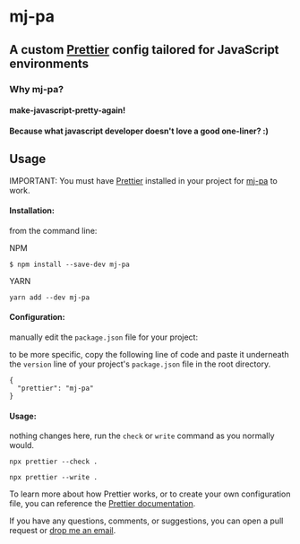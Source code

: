 # mj-pa

## A custom [Prettier](https://prettier.io) config tailored for JavaScript environments

### Why mj-pa?

#### make-javascript-pretty-again!

#### Because what javascript developer doesn't love a good one-liner? :)

## Usage

IMPORTANT: You must have [Prettier](https://www.npmjs.com/package/prettier) installed in your project for [mj-pa](https://www.npmjs.com/package/mj-pa) to work.

#### **Installation**:

from the command line:

NPM

```
$ npm install --save-dev mj-pa
```

YARN

```
yarn add --dev mj-pa
```

#### **Configuration**:

manually edit the `package.json` file for your project:

to be more specific, copy the following line of code and paste it underneath the `version` line of your project's `package.json` file in the root directory.

```
{
  "prettier": "mj-pa"
}
```

#### **Usage**:

nothing changes here, run the `check` or `write` command as you normally would.

```
npx prettier --check .
```

```
npx prettier --write .
```

To learn more about how Prettier works, or to create your own configuration file, you can reference the [Prettier documentation](https://prettier.io/docs/en/index.html).

If you have any questions, comments, or suggestions, you can open a pull request or [drop me an email](mailto:dmreh@outlook.com).
